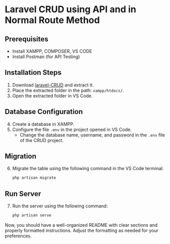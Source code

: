 # Laravel CRUD using API and in Normal Route Method

## Prerequisites
- Install XAMPP, COMPOSER, VS CODE
- Install Postman (for API Testing)

## Installation Steps
1. Download [laravel-CRUD](git@github.com:Ashwin-Anil/laravel-CRUD.git) and extract it.
2. Place the extracted folder in the path: `xampp/htdocs/`.
3. Open the extracted folder in VS Code.

## Database Configuration
4. Create a database in XAMPP.
5. Configure the file `.env` in the project opened in VS Code.
    - Change the database name, username, and password in the `.env` file of the CRUD project.

## Migration
6. Migrate the table using the following command in the VS Code terminal:
    ```bash
    php artisan migrate
    ```

## Run Server
7. Run the server using the following command:
    ```bash
    php artisan serve
    ```

Now, you should have a well-organized README with clear sections and properly formatted instructions. Adjust the formatting as needed for your preferences.
